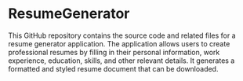 # ResumeGenerator
This GitHub repository contains the source code and related files for a resume generator application. The application allows users to create professional resumes by filling in their personal information, work experience, education, skills, and other relevant details. It generates a formatted and styled resume document that can be downloaded. 
